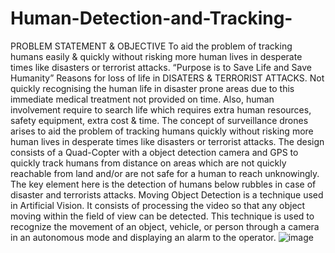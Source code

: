 # Human-Detection-and-Tracking-
PROBLEM STATEMENT &amp; OBJECTIVE To aid the problem of tracking humans easily &amp; quickly without risking more human lives in desperate times like disasters or terrorist attacks.  “Purpose is to Save Life and Save Humanity”  Reasons for loss of life in DISATERS &amp; TERRORIST ATTACKS.  Not quickly recognising the human life in disaster prone areas due to this immediate medical treatment not provided on time. Also, human involvement require to search life which requires extra human resources, safety equipment, extra cost &amp; time.  The concept of surveillance drones arises to aid the problem of tracking humans quickly without risking more human lives in desperate times like disasters or terrorist attacks. The design consists of a Quad-Copter with a object detection camera and GPS to quickly track humans from distance on areas which are not quickly reachable from land and/or are not safe for a human to reach unknowingly. The key element here is the detection of humans below rubbles in case of disaster and terrorists attacks. Moving Object Detection is a technique used in Artificial Vision. It consists of processing the video so that any object moving within the field of view can be detected. This technique is used to recognize the movement of an object, vehicle, or person through a camera in an autonomous mode and displaying an alarm to the operator. 
![image](https://user-images.githubusercontent.com/85027061/192272518-955356d3-6b07-4193-a0fa-580b7380e716.png)
